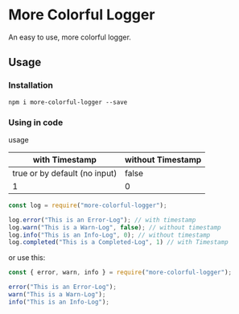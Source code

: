 # More Colorful Logger

An easy to use, more colorful logger.

## Usage

### Installation

```console
npm i more-colorful-logger --save
```

### Using in code

usage

with Timestamp | without Timestamp
-------------- | -----------------
true or by default (no input) | false
1 | 0

```js
const log = require("more-colorful-logger");

log.error("This is an Error-Log"); // with timestamp
log.warn("This is a Warn-Log", false); // without timestamp
log.info("This is an Info-Log", 0); // without timestamp
log.completed("This is a Completed-Log", 1) // with Timestamp
```

or use this:

```js
const { error, warn, info } = require("more-colorful-logger");

error("This is an Error-Log");
warn("This is a Warn-Log");
info("This is an Info-Log");
```
